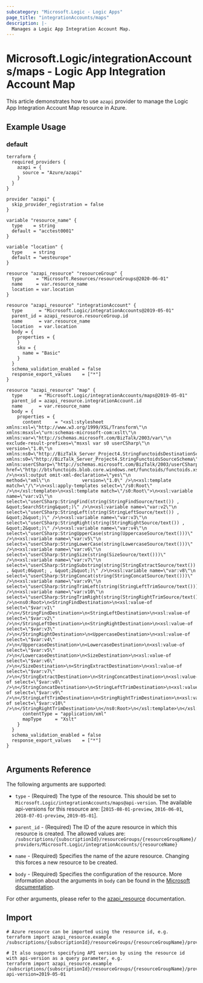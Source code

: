 ```yaml
---
subcategory: "Microsoft.Logic - Logic Apps"
page_title: "integrationAccounts/maps"
description: |-
  Manages a Logic App Integration Account Map.
---
```


# Microsoft.Logic/integrationAccounts/maps - Logic App Integration Account Map

This article demonstrates how to use `azapi` provider to manage the Logic App Integration Account Map resource in Azure.

## Example Usage

### default

```hcl
terraform {
  required_providers {
    azapi = {
      source = "Azure/azapi"
    }
  }
}

provider "azapi" {
  skip_provider_registration = false
}

variable "resource_name" {
  type    = string
  default = "acctest0001"
}

variable "location" {
  type    = string
  default = "westeurope"
}

resource "azapi_resource" "resourceGroup" {
  type     = "Microsoft.Resources/resourceGroups@2020-06-01"
  name     = var.resource_name
  location = var.location
}

resource "azapi_resource" "integrationAccount" {
  type      = "Microsoft.Logic/integrationAccounts@2019-05-01"
  parent_id = azapi_resource.resourceGroup.id
  name      = var.resource_name
  location  = var.location
  body = {
    properties = {
    }
    sku = {
      name = "Basic"
    }
  }
  schema_validation_enabled = false
  response_export_values    = ["*"]
}

resource "azapi_resource" "map" {
  type      = "Microsoft.Logic/integrationAccounts/maps@2019-05-01"
  parent_id = azapi_resource.integrationAccount.id
  name      = var.resource_name
  body = {
    properties = {
      content     = "<xsl:stylesheet xmlns:xsl=\"http://www.w3.org/1999/XSL/Transform\"\n                xmlns:msxsl=\"urn:schemas-microsoft-com:xslt\"\n                xmlns:var=\"http://schemas.microsoft.com/BizTalk/2003/var\"\n                exclude-result-prefixes=\"msxsl var s0 userCSharp\"\n                version=\"1.0\"\n                xmlns:ns0=\"http://BizTalk_Server_Project4.StringFunctoidsDestinationSchema\"\n                xmlns:s0=\"http://BizTalk_Server_Project4.StringFunctoidsSourceSchema\"\n                xmlns:userCSharp=\"http://schemas.microsoft.com/BizTalk/2003/userCSharp\">\n<xsl:import href=\"http://btsfunctoids.blob.core.windows.net/functoids/functoids.xslt\" />\n<xsl:output omit-xml-declaration=\"yes\"\n            method=\"xml\"\n            version=\"1.0\" />\n<xsl:template match=\"/\">\n<xsl:apply-templates select=\"/s0:Root\" />\n</xsl:template>\n<xsl:template match=\"/s0:Root\">\n<xsl:variable name=\"var:v1\"\n              select=\"userCSharp:StringFind(string(StringFindSource/text()) , &quot;SearchString&quot;)\" />\n<xsl:variable name=\"var:v2\"\n              select=\"userCSharp:StringLeft(string(StringLeftSource/text()) , &quot;2&quot;)\" />\n<xsl:variable name=\"var:v3\"\n              select=\"userCSharp:StringRight(string(StringRightSource/text()) , &quot;2&quot;)\" />\n<xsl:variable name=\"var:v4\"\n              select=\"userCSharp:StringUpperCase(string(UppercaseSource/text()))\" />\n<xsl:variable name=\"var:v5\"\n              select=\"userCSharp:StringLowerCase(string(LowercaseSource/text()))\" />\n<xsl:variable name=\"var:v6\"\n              select=\"userCSharp:StringSize(string(SizeSource/text()))\" />\n<xsl:variable name=\"var:v7\"\n              select=\"userCSharp:StringSubstring(string(StringExtractSource/text()) , &quot;0&quot; , &quot;2&quot;)\" />\n<xsl:variable name=\"var:v8\"\n              select=\"userCSharp:StringConcat(string(StringConcatSource/text()))\" />\n<xsl:variable name=\"var:v9\"\n              select=\"userCSharp:StringTrimLeft(string(StringLeftTrimSource/text()))\" />\n<xsl:variable name=\"var:v10\"\n              select=\"userCSharp:StringTrimRight(string(StringRightTrimSource/text()))\" />\n<ns0:Root>\n<StringFindDestination>\n<xsl:value-of select=\"$var:v1\" />\n</StringFindDestination>\n<StringLeftDestination>\n<xsl:value-of select=\"$var:v2\" />\n</StringLeftDestination>\n<StringRightDestination>\n<xsl:value-of select=\"$var:v3\" />\n</StringRightDestination>\n<UppercaseDestination>\n<xsl:value-of select=\"$var:v4\" />\n</UppercaseDestination>\n<LowercaseDestination>\n<xsl:value-of select=\"$var:v5\" />\n</LowercaseDestination>\n<SizeDestination>\n<xsl:value-of select=\"$var:v6\" />\n</SizeDestination>\n<StringExtractDestination>\n<xsl:value-of select=\"$var:v7\" />\n</StringExtractDestination>\n<StringConcatDestination>\n<xsl:value-of select=\"$var:v8\" />\n</StringConcatDestination>\n<StringLeftTrimDestination>\n<xsl:value-of select=\"$var:v9\" />\n</StringLeftTrimDestination>\n<StringRightTrimDestination>\n<xsl:value-of select=\"$var:v10\" />\n</StringRightTrimDestination>\n</ns0:Root>\n</xsl:template>\n</xsl:stylesheet>\n"
      contentType = "application/xml"
      mapType     = "Xslt"
    }
  }
  schema_validation_enabled = false
  response_export_values    = ["*"]
}


```



## Arguments Reference

The following arguments are supported:

* `type` - (Required) The type of the resource. This should be set to `Microsoft.Logic/integrationAccounts/maps@api-version`. The available api-versions for this resource are: [`2015-08-01-preview`, `2016-06-01`, `2018-07-01-preview`, `2019-05-01`].

* `parent_id` - (Required) The ID of the azure resource in which this resource is created. The allowed values are:  
  `/subscriptions/{subscriptionId}/resourceGroups/{resourceGroupName}/providers/Microsoft.Logic/integrationAccounts/{resourceName}`

* `name` - (Required) Specifies the name of the azure resource. Changing this forces a new resource to be created.

* `body` - (Required) Specifies the configuration of the resource. More information about the arguments in `body` can be found in the [Microsoft documentation](https://learn.microsoft.com/en-us/azure/templates/Microsoft.Logic/integrationAccounts/maps?pivots=deployment-language-terraform).

For other arguments, please refer to the [azapi_resource](https://registry.terraform.io/providers/Azure/azapi/latest/docs/resources/resource) documentation.

## Import

 ```shell
 # Azure resource can be imported using the resource id, e.g.
 terraform import azapi_resource.example /subscriptions/{subscriptionId}/resourceGroups/{resourceGroupName}/providers/Microsoft.Logic/integrationAccounts/{resourceName}/maps/{resourceName}
 
 # It also supports specifying API version by using the resource id with api-version as a query parameter, e.g.
 terraform import azapi_resource.example /subscriptions/{subscriptionId}/resourceGroups/{resourceGroupName}/providers/Microsoft.Logic/integrationAccounts/{resourceName}/maps/{resourceName}?api-version=2019-05-01
 ```
